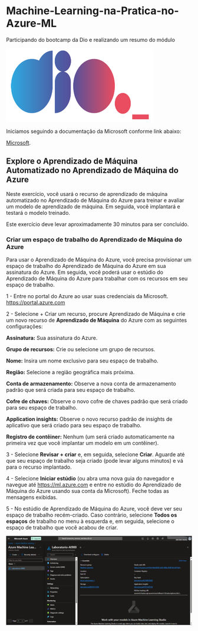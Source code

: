 # Machine-Learning-na-Pratica-no-Azure-ML

 Participando do bootcamp da Dio e realizando um resumo do módulo

<img src="./Passo-a-passo/Dio.png" alt="Dio" width="400" height="200">

Iniciamos seguindo a documentação da Microsoft conforme link abaixo:

[Microsoft](https://microsoftlearning.github.io/mslearn-ai-fundamentals/Instructions/Labs/01-machine-learning.html).


## Explore o Aprendizado de Máquina Automatizado no Aprendizado de Máquina do Azure

Neste exercício, você usará o recurso de aprendizado de máquina automatizado no Aprendizado de Máquina do Azure para treinar e avaliar um modelo de aprendizado de máquina. Em seguida, você implantará e testará o modelo treinado.

Este exercício deve levar aproximadamente 30 minutos para ser concluído.

### Criar um espaço de trabalho do Aprendizado de Máquina do Azure

Para usar o Aprendizado de Máquina do Azure, você precisa provisionar um espaço de trabalho do Aprendizado de Máquina do Azure em sua assinatura do Azure. Em seguida, você poderá usar o estúdio do Aprendizado de Máquina do Azure para trabalhar com os recursos em seu espaço de trabalho.

1 - Entre no portal do Azure ao usar suas credenciais da Microsoft. https://portal.azure.com

2 - Selecione + Criar um recurso, procure Aprendizado de Máquina e crie um novo recurso de **Aprendizado de Máquina** do Azure com as seguintes configurações:

**Assinatura:** Sua assinatura do Azure.

**Grupo de recursos:** Crie ou selecione um grupo de recursos.

**Nome:** Insira um nome exclusivo para seu espaço de trabalho.

**Região:** Selecione a região geográfica mais próxima.

**Conta de armazenamento:** Observe a nova conta de armazenamento padrão que será criada para seu espaço de trabalho.

**Cofre de chaves:** Observe o novo cofre de chaves padrão que será criado para seu espaço de trabalho.

**Application insights:** Observe o novo recurso padrão de insights de aplicativo que será criado para seu espaço de trabalho.

**Registro de contêiner:** Nenhum (um será criado automaticamente na primeira vez que você implantar um modelo em um contêiner).

3 - Selecione **Revisar + criar** e, em seguida, selecione **Criar**. Aguarde até que seu espaço de trabalho seja criado (pode levar alguns minutos) e vá para o recurso implantado.

4 - Selecione **Iniciar estúdio** (ou abra uma nova guia do navegador e navegue até https://ml.azure.com e entre no estúdio do Aprendizado de Máquina do Azure usando sua conta da Microsoft). Feche todas as mensagens exibidas.

5 - No estúdio de Aprendizado de Máquina do Azure, você deve ver seu espaço de trabalho recém-criado. Caso contrário, selecione **Todos os espaços** de trabalho no menu à esquerda e, em seguida, selecione o espaço de trabalho que você acabou de criar.

<img src="./Passo-a-passo/Tela_Azure.png" alt="Portal Azure">